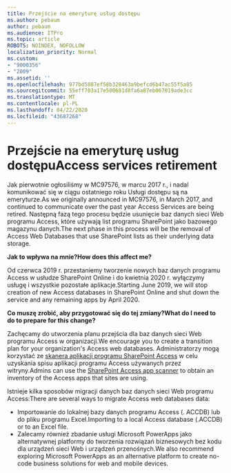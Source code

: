 ```yaml
---
title: Przejście na emeryturę usług dostępu
ms.author: pebaum
author: pebaum
ms.audience: ITPro
ms.topic: article
ROBOTS: NOINDEX, NOFOLLOW
localization_priority: Normal
ms.custom:
- "9000356"
- "2009"
ms.assetid: ''
ms.openlocfilehash: 977bd5887ef58b328463a9befcd6b47ac55f5a85
ms.sourcegitcommit: 55eff703a17e500681d8fa6a87eb067019ade3cc
ms.translationtype: MT
ms.contentlocale: pl-PL
ms.lasthandoff: 04/22/2020
ms.locfileid: "43687268"
---
```

# <a name="access-services-retirement"></a><span data-ttu-id="c1e1d-102">Przejście na emeryturę usług dostępu</span><span class="sxs-lookup"><span data-stu-id="c1e1d-102">Access services retirement</span></span>

<span data-ttu-id="c1e1d-103">Jak pierwotnie ogłosiliśmy w MC97576, w marcu 2017 r., i nadal komunikować się w ciągu ostatniego roku Usługi dostępu są na emeryturze.</span><span class="sxs-lookup"><span data-stu-id="c1e1d-103">As we originally announced in MC97576, in March 2017, and continued to communicate over the past year Access Services are being retired.</span></span> <span data-ttu-id="c1e1d-104">Następną fazą tego procesu będzie usunięcie baz danych sieci Web programu Access, które używają list programu SharePoint jako bazowego magazynu danych.</span><span class="sxs-lookup"><span data-stu-id="c1e1d-104">The next phase in this process will be the removal of Access Web Databases that use SharePoint lists as their underlying data storage.</span></span>

<span data-ttu-id="c1e1d-105">**Jak to wpływa na mnie?**</span><span class="sxs-lookup"><span data-stu-id="c1e1d-105">**How does this affect me?**</span></span>

<span data-ttu-id="c1e1d-106">Od czerwca 2019 r. przestaniemy tworzenie nowych baz danych programu Access w usłudze SharePoint Online i do kwietnia 2020 r. wyłączymy usługę i wszystkie pozostałe aplikacje.</span><span class="sxs-lookup"><span data-stu-id="c1e1d-106">Starting June 2019, we will stop creation of new Access databases in SharePoint Online and shut down the service and any remaining apps by April 2020.</span></span>

<span data-ttu-id="c1e1d-107">**Co muszę zrobić, aby przygotować się do tej zmiany?**</span><span class="sxs-lookup"><span data-stu-id="c1e1d-107">**What do I need to do to prepare for this change?**</span></span>

<span data-ttu-id="c1e1d-108">Zachęcamy do utworzenia planu przejścia dla baz danych sieci Web programu Access w organizacji.</span><span class="sxs-lookup"><span data-stu-id="c1e1d-108">We encourage you to create a transition plan for your organization's Access web databases.</span></span> <span data-ttu-id="c1e1d-109">Administratorzy mogą korzystać ze [skanera aplikacji programu SharePoint Access](https://github.com/SharePoint/PnP-Tools/tree/master/Solutions/SharePoint.AccessApp.Scanner) w celu uzyskania spisu aplikacji programu Access używanych przez witryny.</span><span class="sxs-lookup"><span data-stu-id="c1e1d-109">Admins can use the [SharePoint Access app scanner](https://github.com/SharePoint/PnP-Tools/tree/master/Solutions/SharePoint.AccessApp.Scanner) to obtain an inventory of the Access apps that sites are using.</span></span>

<span data-ttu-id="c1e1d-110">Istnieje kilka sposobów migracji danych baz danych sieci Web programu Access:</span><span class="sxs-lookup"><span data-stu-id="c1e1d-110">There are several ways to migrate Access web databases data:</span></span>

- <span data-ttu-id="c1e1d-111">Importowanie do lokalnej bazy danych programu Access (. ACCDB) lub do pliku programu Excel.</span><span class="sxs-lookup"><span data-stu-id="c1e1d-111">Importing to a local Access database (.ACCDB) or to an Excel file.</span></span>
- <span data-ttu-id="c1e1d-112">Zalecamy również zbadanie usługi Microsoft PowerApps jako alternatywnej platformy do tworzenia rozwiązań biznesowych bez kodu dla urządzeń sieci Web i urządzeń przenośnych.</span><span class="sxs-lookup"><span data-stu-id="c1e1d-112">We also recommend exploring Microsoft PowerApps as an alternative platform to create no-code business solutions for web and mobile devices.</span></span>